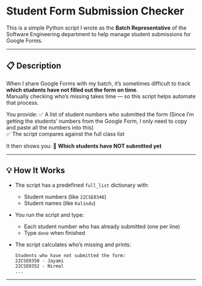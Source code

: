 # Student Form Submission Checker

This is a simple Python script I wrote as the **Batch Representative** of the Software Engineering department to help manage student submissions for Google Forms.

---

## 📋 Description

When I share Google Forms with my batch, it’s sometimes difficult to track **which students have not filled out the form on time**.  
Manually checking who’s missing takes time — so this script helps automate that process.

You provide:
✅ A list of student numbers who submitted the form (Since I’m getting the students’ numbers from the Google Form, I only need to copy and paste all the numbers into this)  
✅ The script compares against the full class list

It then shows you:
🚨 **Which students have NOT submitted yet**

---

## 💡 How It Works

- The script has a predefined `full_list` dictionary with:
    - Student numbers (like `22CSE0346`)
    - Student names (like `Kalindu`)

- You run the script and type:
    - Each student number who has already submitted (one per line)
    - Type `done` when finished

- The script calculates who’s missing and prints:
    ```
    Students who have not submitted the form:
    22CSE0350 - Jayami
    22CSE0352 - Nirmal
    ...
    ```

---
